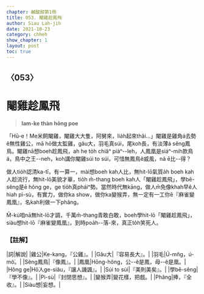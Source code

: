 ```yaml
---
chapter: 鹹酸甜第1冊
title: 053. 閹雞趁鳳飛
author: Siau Lah-jih
date: 2021-10-23
category: chheh
show_chapter: 1
layout: post
toc: true
---
```

  
## 〈053〉
# 閹雞趁鳳飛
>**Iam-ke thàn hōng poe**

「Hū-e！Me米飼閹雞，閹雞大大隻，阿舅來，lia̍h起來thâi…」閹雞是雞角á去勢ê無性雞公，mā hō做太監雞，gâu大，羽毛真súi，尾koh長，有淡薄á sêng鳳鳥。閹雞nā想boeh趁鳳飛，ah he to̍h chiâⁿ piàⁿ--leh，人鳳凰是siáⁿ-mih款鳥á，鳥中之王--neh，koh講你閹雞súi to súi，可惜無鳳鳥ê威風，ná ē比--得？

做人tio̍h認清ka-tī，有一算一，mài想boeh kah人比，無hit-lō氣質a̍h boeh kah人趁流行，無hit-lō美貌才華，tio̍h m̄-thang boeh kah人「閹雞趁鳳飛」，學bē-sêng是ē hông ge，ge tio̍h真pháiⁿ勢。當然時代無kāng，做人m̄免像khah早ê人hiah pì-sù，有實力，做你ka show，做你ka變猴弄，無一定有一工你ē『麻雀變鳳凰』，名kah利做一下phâng。

M̄-kú咱nā無hit-lō才調，千萬m̄-thang青敢白敢，boeh學hit-lō「閹雞趁鳳飛」，siàu想hit-lō『麻雀變鳳凰』，到時poa̍h--落-來，真正to̍h笑死人。





### 【註解】

|詞|解說|
|雞公|Ke-kang，『公雞』。|
|Gâu大|『容易長大』。|
|羽毛|Ú-mn̂g，ú-mô͘。|
|Sêng鳳鳥|『像鳳』。|
|鳳凰|Hōng-hông，公--ê是鳳，母--ê是凰。|
|Hông ge|Hō͘人ge-siâu，『讓人譏諷』。|
|Súi to súi|『美則美矣』。|
|學bē-sêng|『學不像』。|
|Pì-sù|『封閉思想』。|
|變猴弄|變花樣，把戲。|
|Phâng|捧，『全收』。|
|Siàu想|妄想。|

